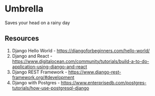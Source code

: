 # Umbrella
Saves your head on a rainy day

## Resources
1. Django Hello World - https://djangoforbeginners.com/hello-world/
2. Django and React - https://www.digitalocean.com/community/tutorials/build-a-to-do-application-using-django-and-react
3. Django REST Framework - https://www.django-rest-framework.org/#development
4. Django with Postgres - https://www.enterprisedb.com/postgres-tutorials/how-use-postgresql-django
